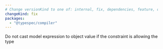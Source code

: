 ```yaml
---
# Change versionKind to one of: internal, fix, dependencies, feature, deprecation, breaking
changeKind: fix
packages:
  - "@typespec/compiler"
---
```


Do not cast model expression to object value if the constraint is allowing the type
